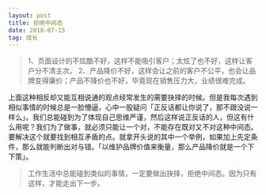 ```yaml
---
layout: post
title: 拒绝中间态
date: 2018-07-15
tag: 成长
---
```


> 1、页面设计的不炫酷不好，这样不能吸引客户；太炫了也不好，这样让客户分不清主次。
> 2、产品降价不好，这样会让之前的客户不公平，也会让品牌变得廉价；产品不降价也不好，毕竟现在销售压力大，业绩很难完成。

上面这种相反却又能互相说通的观点经常发生的需要抉择的时候。但是我每次遇到相似事情的时候总是一脸懵逼，心中一股疑问「正反话都让你说了，那不跟没说一样么」。我们总能碰到为了体现自己思维严谨，然后这样说正反话的人，但这有什么用呢？我们为了做事，就必须只能让一个对，不能存在既对又不对这种中间态。要解决这个就要找到相互矛盾的点。就拿开头说的其中一个举例，如果加上先定条件，那么就能判断出对与错。「以维护品牌价值来衡量，那么产品降价就是一个下下策」。

> 工作生活中总能碰到类似的事情，一定要做出抉择，拒绝中间态。因为只有这样，才能走出下一步。

